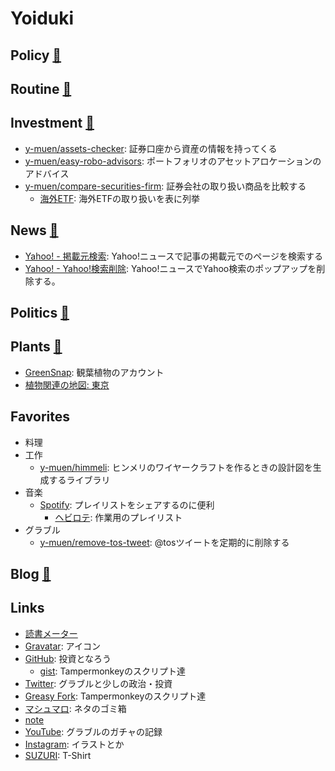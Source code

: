 # Yoiduki
## Policy [🔗](doc/policy.md)

## Routine [🔗](doc/routine.md)

## Investment [🔗](doc/investment.md)
- [y-muen/assets\-checker](https://github.com/y-muen/assets-checker): 証券口座から資産の情報を持ってくる
- [y\-muen/easy\-robo\-advisors](https://github.com/y-muen/easy-robo-advisors): ポートフォリオのアセットアロケーションのアドバイス
- [y\-muen/compare\-securities\-firm](https://github.com/y-muen/compare-securities-firm): 証券会社の取り扱い商品を比較する
  * [海外ETF](https://y-muen.github.io/compare-securities-firm/doc/foreign-etf.html): 海外ETFの取り扱いを表に列挙

## News [🔗](doc/news.md)
- [Yahoo\! \- 掲載元検索](https://greasyfork.org/ja/scripts/443045-yahoo-%E6%8E%B2%E8%BC%89%E5%85%83%E6%A4%9C%E7%B4%A2): Yahoo!ニュースで記事の掲載元でのページを検索する
- [Yahoo\! \- Yahoo\!検索削除](https://greasyfork.org/ja/scripts/443512-yahoo-yahoo-%E6%A4%9C%E7%B4%A2%E5%89%8A%E9%99%A4): Yahoo!ニュースでYahoo検索のポップアップを削除する。

## Politics [🔗](doc/politics.md)

## Plants [🔗](doc/plants.md)
- [GreenSnap](https://greensnap.jp/my/y_muen): 観葉植物のアカウント
- [植物関連の地図: 東京](https://www.google.com/maps/d/viewer?mid=1SoIozXh3XpcJSM49HWpzLDzFvf3P8R-1)

## Favorites
* 料理
* 工作
  - [y-muen/himmeli](https://github.com/y-muen/himmeli): ヒンメリのワイヤークラフトを作るときの設計図を生成するライブラリ
* 音楽
  - [Spotify](https://open.spotify.com/user/3vg7ib8viax9jtt3jhki731cs): プレイリストをシェアするのに便利
    - [ヘビロテ](https://open.spotify.com/playlist/19GjpNq8oX2ttrQHtqHg0C?si=883fd400a62a493b): 作業用のプレイリスト
* グラブル
  - [y-muen/remove-tos-tweet](https://github.com/y-muen/remove-tos-tweet): @tosツイートを定期的に削除する

## Blog [🔗](https://y-muen.hatenablog.com/)

## Links
- [読書メーター](https://bookmeter.com/users/1345930)
- [Gravatar](https://ja.gravatar.com/ymuen): アイコン
- [GitHub](https://github.com/y-muen): 投資となろう
  - [gist](https://gist.github.com/y-muen): Tampermonkeyのスクリプト達 
- [Twitter](https://twitter.com/y_muen): グラブルと少しの政治・投資
- [Greasy Fork](https://greasyfork.org/ja/users/899801-y-muen): Tampermonkeyのスクリプト達 
- [マシュマロ](https://marshmallow-qa.com/y_muen): ネタのゴミ箱
- [note](https://note.com/y_muen)
- [YouTube](https://www.youtube.com/channel/UCSohJtXW0vq-a8-mndnqR6w): グラブルのガチャの記録
- [Instagram](https://www.instagram.com/yoiduki.muen/): イラストとか
- [SUZURI](https://suzuri.jp/y-muen): T-Shirt
